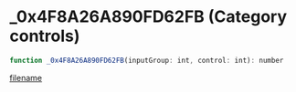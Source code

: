 # _0x4F8A26A890FD62FB (Category controls)

```js
function _0x4F8A26A890FD62FB(inputGroup: int, control: int): number
```

[filename](_0x4F8A26A890FD62FB_m.md ':include')